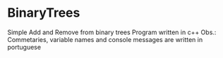 # BinaryTrees
Simple Add and Remove from binary trees
Program written in c++
Obs.: Commetaries, variable names and console messages are written in portuguese

